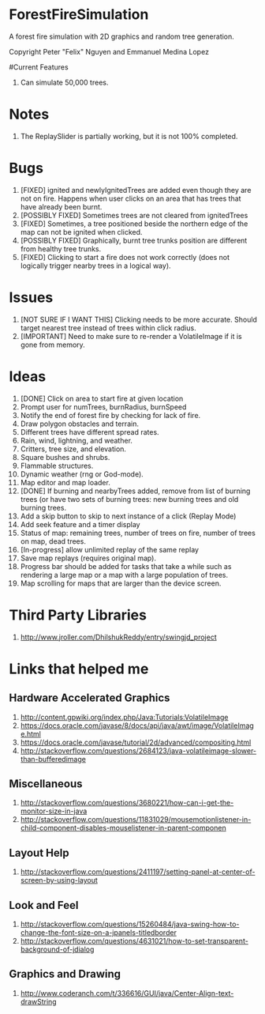 # ForestFireSimulation
A forest fire simulation with 2D graphics and random tree generation.

Copyright Peter "Felix" Nguyen and Emmanuel Medina Lopez

#Current Features
1. Can simulate 50,000 trees.

# Notes
1. The ReplaySlider is partially working, but it is not 100% completed.

# Bugs
1. [FIXED] ignited and newlyIgnitedTrees are added even though they are not on fire. Happens when user clicks on an area that has trees that have already been burnt.
2. [POSSIBLY FIXED] Sometimes trees are not cleared from ignitedTrees
3. [FIXED] Sometimes, a tree positioned beside the northern edge of the map can not be ignited when clicked.
4. [POSSIBLY FIXED] Graphically, burnt tree trunks position are different from healthy tree trunks.
5. [FIXED] Clicking to start a fire does not work correctly (does not logically trigger nearby trees in a logical way).

# Issues
1. [NOT SURE IF I WANT THIS] Clicking needs to be more accurate. Should target nearest tree instead of trees within click radius.
2. [IMPORTANT] Need to make sure to re-render a VolatileImage if it is gone from memory.

# Ideas
1. [DONE] Click on area to start fire at given location
2. Prompt user for numTrees, burnRadius, burnSpeed
3. Notify the end of forest fire by checking for lack of fire.
4. Draw polygon obstacles and terrain.
5. Different trees have different spread rates.
6. Rain, wind, lightning, and weather.
7. Critters, tree size, and elevation.
8. Square bushes and shrubs.
9. Flammable structures.
10. Dynamic weather (rng or God-mode).
11. Map editor and map loader.
12. [DONE] If burning and nearbyTrees added, remove from list of burning trees (or have two sets of burning trees: new burning trees and old burning trees.
13. Add a skip button to skip to next instance of a click (Replay Mode)
14. Add seek feature and a timer display
15. Status of map: remaining trees, number of trees on fire, number of trees on map, dead trees.
15. [In-progress] allow unlimited replay of the same replay
16. Save map replays (requires original map).
17. Progress bar should be added for tasks that take a while such as rendering a large map or a map with a large population of trees.
18. Map scrolling for maps that are larger than the device screen.

# Third Party Libraries
1. http://www.jroller.com/DhilshukReddy/entry/swingjd_project

# Links that helped me

## Hardware Accelerated Graphics
1. http://content.gpwiki.org/index.php/Java:Tutorials:VolatileImage
2. https://docs.oracle.com/javase/8/docs/api/java/awt/image/VolatileImage.html
3. https://docs.oracle.com/javase/tutorial/2d/advanced/compositing.html
4. http://stackoverflow.com/questions/2684123/java-volatileimage-slower-than-bufferedimage

## Miscellaneous 
1. http://stackoverflow.com/questions/3680221/how-can-i-get-the-monitor-size-in-java
2. http://stackoverflow.com/questions/11831029/mousemotionlistener-in-child-component-disables-mouselistener-in-parent-componen

## Layout Help
1. http://stackoverflow.com/questions/2411197/setting-panel-at-center-of-screen-by-using-layout

## Look and Feel
1. http://stackoverflow.com/questions/15260484/java-swing-how-to-change-the-font-size-on-a-jpanels-titledborder
2. http://stackoverflow.com/questions/4631021/how-to-set-transparent-background-of-jdialog

## Graphics and Drawing
1. http://www.coderanch.com/t/336616/GUI/java/Center-Align-text-drawString